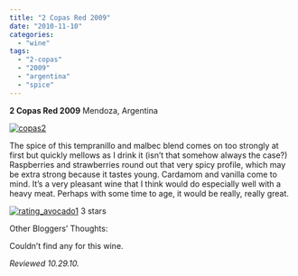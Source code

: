 ```yaml
---
title: "2 Copas Red 2009"
date: "2010-11-10"
categories:
  - "wine"
tags:
  - "2-copas"
  - "2009"
  - "argentina"
  - "spice"
---
```


**2 Copas Red 2009** Mendoza, Argentina

[![](http://s3.amazonaws.com/thegourmez-wpmedia/2010/11/copas21.jpg "copas2")](http://s3.amazonaws.com/thegourmez-wpmedia/2010/11/copas21.jpg)

The spice of this tempranillo and malbec blend comes on too strongly at first but quickly mellows as I drink it (isn’t that somehow always the case?) Raspberries and strawberries round out that very spicy profile, which may be extra strong because it tastes young. Cardamom and vanilla come to mind. It’s a very pleasant wine that I think would do especially well with a heavy meat. Perhaps with some time to age, it would be really, really great.




<div class="caption">

[![](http://s3.amazonaws.com/thegourmez-wpmedia/2010/11/rating_avocado1.gif "rating_avocado1")](http://s3.amazonaws.com/thegourmez-wpmedia/2010/11/rating_avocado1.gif) 3 stars</div>


Other Bloggers’ Thoughts:

Couldn’t find any for this wine.

_Reviewed 10.29.10._
